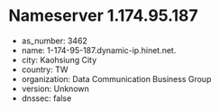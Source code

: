 # Nameserver 1.174.95.187

* as_number: 3462
* name: 1-174-95-187.dynamic-ip.hinet.net.
* city: Kaohsiung City
* country: TW
* organization: Data Communication Business Group
* version: Unknown
* dnssec: false

